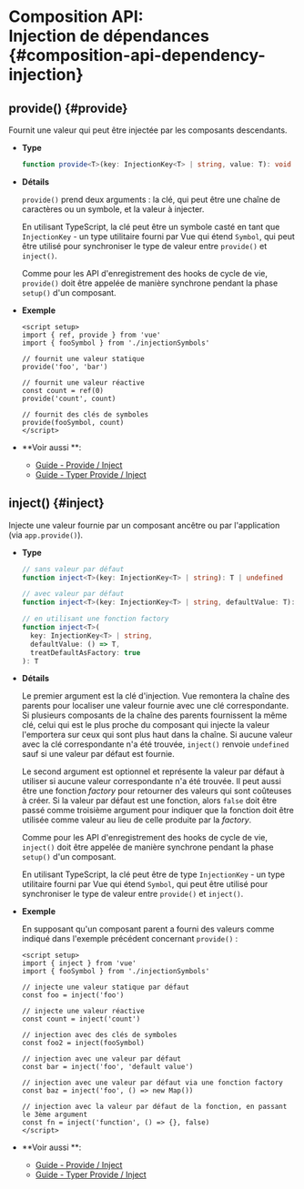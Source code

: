 # Composition API: <br>Injection de dépendances {#composition-api-dependency-injection}

## provide() {#provide}

Fournit une valeur qui peut être injectée par les composants descendants.

- **Type**

  ```ts
  function provide<T>(key: InjectionKey<T> | string, value: T): void
  ```

- **Détails**

  `provide()` prend deux arguments : la clé, qui peut être une chaîne de caractères ou un symbole, et la valeur à injecter.

  En utilisant TypeScript, la clé peut être un symbole casté en tant que `InjectionKey` - un type utilitaire fourni par Vue qui étend `Symbol`, qui peut être utilisé pour synchroniser le type de valeur entre `provide()` et `inject()`.

  Comme pour les API d'enregistrement des hooks de cycle de vie, `provide()` doit être appelée de manière synchrone pendant la phase `setup()` d'un composant.

- **Exemple**

  ```vue
  <script setup>
  import { ref, provide } from 'vue'
  import { fooSymbol } from './injectionSymbols'

  // fournit une valeur statique
  provide('foo', 'bar')

  // fournit une valeur réactive
  const count = ref(0)
  provide('count', count)

  // fournit des clés de symboles
  provide(fooSymbol, count)
  </script>
  ```

- **Voir aussi **:
  - [Guide - Provide / Inject](/guide/components/provide-inject.html)
  - [Guide - Typer Provide / Inject](/guide/typescript/composition-api.html#typing-provide-inject) <sup class="vt-badge ts" />

## inject() {#inject}

Injecte une valeur fournie par un composant ancêtre ou par l'application (via `app.provide()`).

- **Type**

  ```ts
  // sans valeur par défaut
  function inject<T>(key: InjectionKey<T> | string): T | undefined

  // avec valeur par défaut
  function inject<T>(key: InjectionKey<T> | string, defaultValue: T): T

  // en utilisant une fonction factory
  function inject<T>(
    key: InjectionKey<T> | string,
    defaultValue: () => T,
    treatDefaultAsFactory: true
  ): T
  ```

- **Détails**

  Le premier argument est la clé d'injection. Vue remontera la chaîne des parents pour localiser une valeur fournie avec une clé correspondante. Si plusieurs composants de la chaîne des parents fournissent la même clé, celui qui est le plus proche du composant qui injecte la valeur l'emportera sur ceux qui sont plus haut dans la chaîne. Si aucune valeur avec la clé correspondante n'a été trouvée, `inject()` renvoie `undefined` sauf si une valeur par défaut est fournie.

  Le second argument est optionnel et représente la valeur par défaut à utiliser si aucune valeur correspondante n'a été trouvée. Il peut aussi être une fonction _factory_ pour retourner des valeurs qui sont coûteuses à créer. Si la valeur par défaut est une fonction, alors `false` doit être passé comme troisième argument pour indiquer que la fonction doit être utilisée comme valeur au lieu de celle produite par la _factory_.

  Comme pour les API d'enregistrement des hooks de cycle de vie, `inject()` doit être appelée de manière synchrone pendant la phase `setup()` d'un composant.

  En utilisant TypeScript, la clé peut être de type `InjectionKey` - un type utilitaire fourni par Vue qui étend `Symbol`, qui peut être utilisé pour synchroniser le type de valeur entre `provide()` et `inject()`.

- **Exemple**

  En supposant qu'un composant parent a fourni des valeurs comme indiqué dans l'exemple précédent concernant `provide()` :

  ```vue
  <script setup>
  import { inject } from 'vue'
  import { fooSymbol } from './injectionSymbols'

  // injecte une valeur statique par défaut
  const foo = inject('foo')

  // injecte une valeur réactive
  const count = inject('count')

  // injection avec des clés de symboles
  const foo2 = inject(fooSymbol)

  // injection avec une valeur par défaut
  const bar = inject('foo', 'default value')

  // injection avec une valeur par défaut via une fonction factory
  const baz = inject('foo', () => new Map())

  // injection avec la valeur par défaut de la fonction, en passant le 3ème argument
  const fn = inject('function', () => {}, false)
  </script>
  ```

- **Voir aussi **:
  - [Guide - Provide / Inject](/guide/components/provide-inject.html)
  - [Guide - Typer Provide / Inject](/guide/typescript/composition-api.html#typing-provide-inject) <sup class="vt-badge ts" />
